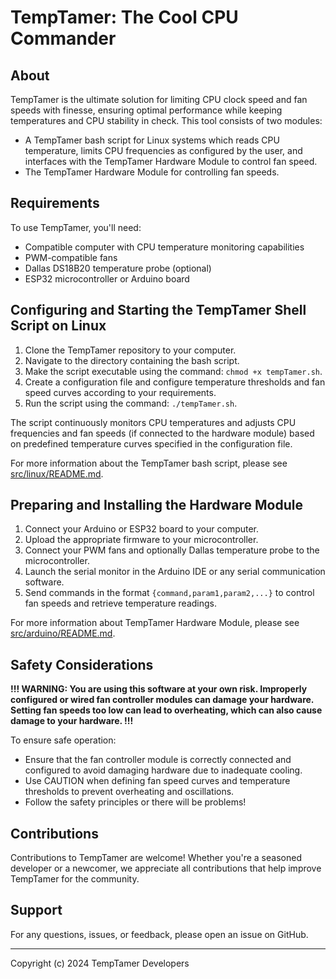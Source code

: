 # TempTamer: The Cool CPU Commander

## About

TempTamer is the ultimate solution for limiting CPU clock speed and fan speeds with finesse, ensuring optimal performance while
keeping temperatures and CPU stability in check. This tool consists of two modules:

- A TempTamer bash script for Linux systems which reads CPU temperature, limits CPU frequencies as configured by the user, and
interfaces with the TempTamer Hardware Module to control fan speed.
- The TempTamer Hardware Module for controlling fan speeds.

## Requirements

To use TempTamer, you'll need:
- Compatible computer with CPU temperature monitoring capabilities
- PWM-compatible fans
- Dallas DS18B20 temperature probe (optional)
- ESP32 microcontroller or Arduino board

## Configuring and Starting the TempTamer Shell Script on Linux

1. Clone the TempTamer repository to your computer.
2. Navigate to the directory containing the bash script.
3. Make the script executable using the command: `chmod +x tempTamer.sh`.
4. Create a configuration file and configure temperature thresholds and fan speed curves according to your requirements.
5. Run the script using the command: `./tempTamer.sh`.

The script continuously monitors CPU temperatures and adjusts CPU frequencies and fan speeds (if connected to the hardware module)
based on predefined temperature curves specified in the configuration file.

For more information about the TempTamer bash script, please see [src/linux/README.md](src/linux/README.md).

## Preparing and Installing the Hardware Module

1. Connect your Arduino or ESP32 board to your computer.
2. Upload the appropriate firmware to your microcontroller.
3. Connect your PWM fans and optionally Dallas temperature probe to the microcontroller.
4. Launch the serial monitor in the Arduino IDE or any serial communication software.
5. Send commands in the format `{command,param1,param2,...}` to control fan speeds and retrieve temperature readings.

For more information about TempTamer Hardware Module, please see [src/arduino/README.md](src/arduino/README.md).

## Safety Considerations

**!!! WARNING: You are using this software at your own risk. Improperly configured or wired fan controller modules can damage your
hardware. Setting fan speeds too low can lead to overheating, which can also cause damage to your hardware. !!!**

To ensure safe operation:

- Ensure that the fan controller module is correctly connected and configured to avoid damaging hardware due to inadequate cooling.
- Use CAUTION when defining fan speed curves and temperature thresholds to prevent overheating and oscillations.
- Follow the safety principles or there will be problems!

## Contributions

Contributions to TempTamer are welcome!
Whether you're a seasoned developer or a newcomer, we appreciate all contributions that help improve TempTamer for the community.

## Support

For any questions, issues, or feedback, please open an issue on GitHub.

---
Copyright (c) 2024 TempTamer Developers
